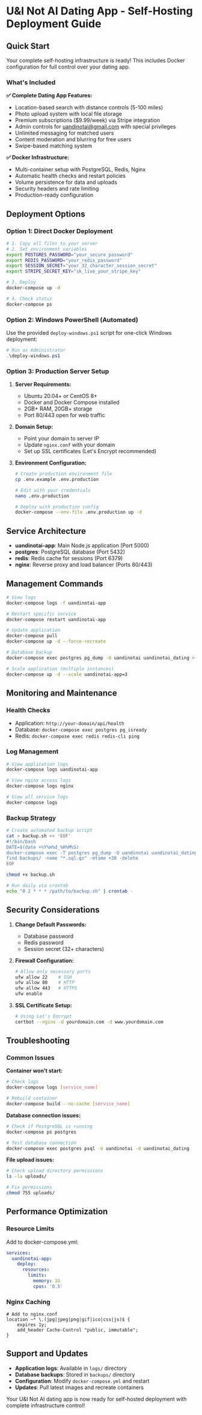 # U&I Not AI Dating App - Self-Hosting Deployment Guide

## Quick Start

Your complete self-hosting infrastructure is ready! This includes Docker configuration for full control over your dating app.

### What's Included

**✅ Complete Dating App Features:**
- Location-based search with distance controls (5-100 miles)
- Photo upload system with local file storage  
- Premium subscriptions ($9.99/week) via Stripe integration
- Admin controls for uandinotai@gmail.com with special privileges
- Unlimited messaging for matched users
- Content moderation and blurring for free users
- Swipe-based matching system

**✅ Docker Infrastructure:**
- Multi-container setup with PostgreSQL, Redis, Nginx
- Automatic health checks and restart policies
- Volume persistence for data and uploads
- Security headers and rate limiting
- Production-ready configuration

## Deployment Options

### Option 1: Direct Docker Deployment

```bash
# 1. Copy all files to your server
# 2. Set environment variables
export POSTGRES_PASSWORD="your_secure_password"
export REDIS_PASSWORD="your_redis_password"
export SESSION_SECRET="your_32_character_session_secret"
export STRIPE_SECRET_KEY="sk_live_your_stripe_key"

# 3. Deploy
docker-compose up -d

# 4. Check status
docker-compose ps
```

### Option 2: Windows PowerShell (Automated)

Use the provided `deploy-windows.ps1` script for one-click Windows deployment:

```powershell
# Run as Administrator
.\deploy-windows.ps1
```

### Option 3: Production Server Setup

1. **Server Requirements:**
   - Ubuntu 20.04+ or CentOS 8+
   - Docker and Docker Compose installed
   - 2GB+ RAM, 20GB+ storage
   - Port 80/443 open for web traffic

2. **Domain Setup:**
   - Point your domain to server IP
   - Update `nginx.conf` with your domain
   - Set up SSL certificates (Let's Encrypt recommended)

3. **Environment Configuration:**
   ```bash
   # Create production environment file
   cp .env.example .env.production
   
   # Edit with your credentials
   nano .env.production
   
   # Deploy with production config
   docker-compose --env-file .env.production up -d
   ```

## Service Architecture

- **uandinotai-app**: Main Node.js application (Port 5000)
- **postgres**: PostgreSQL database (Port 5432)
- **redis**: Redis cache for sessions (Port 6379)
- **nginx**: Reverse proxy and load balancer (Ports 80/443)

## Management Commands

```bash
# View logs
docker-compose logs -f uandinotai-app

# Restart specific service
docker-compose restart uandinotai-app

# Update application
docker-compose pull
docker-compose up -d --force-recreate

# Database backup
docker-compose exec postgres pg_dump -U uandinotai uandinotai_dating > backup.sql

# Scale application (multiple instances)
docker-compose up -d --scale uandinotai-app=3
```

## Monitoring and Maintenance

### Health Checks
- Application: `http://your-domain/api/health`
- Database: `docker-compose exec postgres pg_isready`
- Redis: `docker-compose exec redis redis-cli ping`

### Log Management
```bash
# View application logs
docker-compose logs uandinotai-app

# View nginx access logs
docker-compose logs nginx

# View all service logs
docker-compose logs
```

### Backup Strategy
```bash
# Create automated backup script
cat > backup.sh << 'EOF'
#!/bin/bash
DATE=$(date +%Y%m%d_%H%M%S)
docker-compose exec -T postgres pg_dump -U uandinotai uandinotai_dating | gzip > backups/db_backup_$DATE.sql.gz
find backups/ -name "*.sql.gz" -mtime +30 -delete
EOF

chmod +x backup.sh

# Run daily via crontab
echo "0 2 * * * /path/to/backup.sh" | crontab -
```

## Security Considerations

1. **Change Default Passwords:**
   - Database password
   - Redis password
   - Session secret (32+ characters)

2. **Firewall Configuration:**
   ```bash
   # Allow only necessary ports
   ufw allow 22    # SSH
   ufw allow 80    # HTTP
   ufw allow 443   # HTTPS
   ufw enable
   ```

3. **SSL Certificate Setup:**
   ```bash
   # Using Let's Encrypt
   certbot --nginx -d yourdomain.com -d www.yourdomain.com
   ```

## Troubleshooting

### Common Issues

**Container won't start:**
```bash
# Check logs
docker-compose logs [service_name]

# Rebuild container
docker-compose build --no-cache [service_name]
```

**Database connection issues:**
```bash
# Check if PostgreSQL is running
docker-compose ps postgres

# Test database connection
docker-compose exec postgres psql -U uandinotai -d uandinotai_dating
```

**File upload issues:**
```bash
# Check upload directory permissions
ls -la uploads/

# Fix permissions
chmod 755 uploads/
```

## Performance Optimization

### Resource Limits
Add to docker-compose.yml:
```yaml
services:
  uandinotai-app:
    deploy:
      resources:
        limits:
          memory: 1G
          cpus: '0.5'
```

### Nginx Caching
```nginx
# Add to nginx.conf
location ~* \.(jpg|jpeg|png|gif|ico|css|js)$ {
    expires 1y;
    add_header Cache-Control "public, immutable";
}
```

## Support and Updates

- **Application logs**: Available in `logs/` directory
- **Database backups**: Stored in `backups/` directory
- **Configuration**: Modify `docker-compose.yml` and restart
- **Updates**: Pull latest images and recreate containers

Your U&I Not AI dating app is now ready for self-hosted deployment with complete infrastructure control!